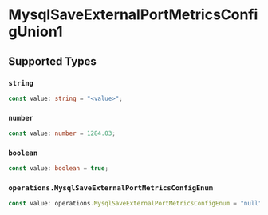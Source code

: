# MysqlSaveExternalPortMetricsConfigUnion1


## Supported Types

### `string`

```typescript
const value: string = "<value>";
```

### `number`

```typescript
const value: number = 1284.03;
```

### `boolean`

```typescript
const value: boolean = true;
```

### `operations.MysqlSaveExternalPortMetricsConfigEnum`

```typescript
const value: operations.MysqlSaveExternalPortMetricsConfigEnum = "null";
```

